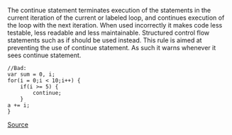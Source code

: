 The continue statement terminates execution of the statements in the current iteration of the current or labeled loop, and continues execution of the loop with the next iteration. When used incorrectly it makes code less testable, less readable and less maintainable. Structured control flow statements such as if should be used instead.
This rule is aimed at preventing the use of continue statement. As such it warns whenever it sees continue statement.

```
//Bad:
var sum = 0, i;
for(i = 0;i < 10;i++) {
	if(i >= 5) {
		continue;
	}
a += i;
}

```

[Source](http://eslint.org/docs/rules/no-continue)
